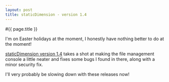 ```yaml
---
layout: post
title: staticDimension - version 1.4
---
```


#{{ page.title }}

I'm on Easter holidays at the moment, I honestly have nothing better to do at the moment!

[staticDimension version 1.4](/files/staticDimension-1.4.tar.gz) takes a shot at making the file management console a little neater and fixes some bugs I found in there, along with a minor security fix.

I'll very probably be slowing down with these releases now!